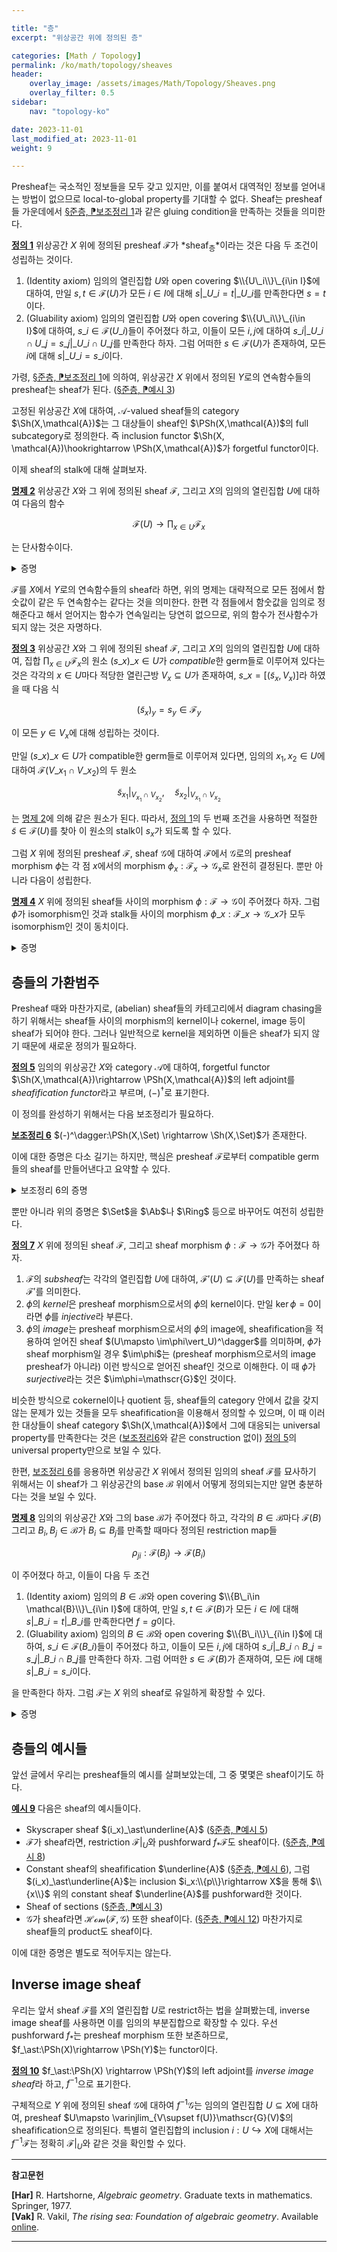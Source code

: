 ```yaml
---

title: "층"
excerpt: "위상공간 위에 정의된 층"

categories: [Math / Topology]
permalink: /ko/math/topology/sheaves
header:
    overlay_image: /assets/images/Math/Topology/Sheaves.png
    overlay_filter: 0.5
sidebar: 
    nav: "topology-ko"

date: 2023-11-01
last_modified_at: 2023-11-01
weight: 9

---
```


Presheaf는 국소적인 정보들을 모두 갖고 있지만, 이를 붙여서 대역적인 정보를 얻어내는 방법이 없으므로 local-to-global property를 기대할 수 없다. Sheaf는 presheaf들 가운데에서 [§준층, ⁋보조정리 1](/ko/math/topology/presheaves#lem1)과 같은 gluing condition을 만족하는 것들을 의미한다.

<div class="definition" markdown="1">

<ins id="def1">**정의 1**</ins> 위상공간 $X$ 위에 정의된 presheaf $\mathscr{F}$가 *sheaf<sub>층</sub>*이라는 것은 다음 두 조건이 성립하는 것이다.

1. (Identity axiom) 임의의 열린집합 $U$와 open covering $\\{U\_i\\}\_{i\in I}$에 대하여, 만일 $s,t\in\mathscr{F}(U)$가 모든 $i\in I$에 대해 $s\vert\_{U\_i}=t\vert\_{U\_i}$를 만족한다면 $s=t$이다.
2. (Gluability axiom) 임의의 열린집합 $U$와 open covering $\\{U\_i\\}\_{i\in I}$에 대하여, $s\_i\in\mathscr{F}(U\_i)$들이 주어졌다 하고, 이들이 모든 $i,j$에 대하여 $s\_i\vert\_{U\_i\cap U\_j}=s\_j\vert\_{U\_i\cap U\_j}$를 만족한다 하자. 그럼 어떠한 $s\in \mathscr{F}(U)$가 존재하여, 모든 $i$에 대해 $s\vert\_{U\_i}=s\_i$이다.

</div>

가령, [§준층, ⁋보조정리 1](/ko/math/topology/presheaves#lem1)에 의하여, 위상공간 $X$ 위에서 정의된 $Y$로의 연속함수들의 presheaf는 sheaf가 된다. ([§준층, ⁋예시 3](/ko/math/topology/presheaves#ex3))

고정된 위상공간 $X$에 대하여, $\mathcal{A}$-valued sheaf들의 category $\Sh(X,\mathcal{A})$는 그 대상들이 sheaf인 $\PSh(X,\mathcal{A})$의 full subcategory로 정의한다. 즉 inclusion functor $\Sh(X, \mathcal{A})\hookrightarrow \PSh(X,\mathcal{A})$가 forgetful functor이다.

이제 sheaf의 stalk에 대해 살펴보자.

<div class="proposition" markdown="1">

<ins id="prop2">**명제 2**</ins> 위상공간 $X$와 그 위에 정의된 sheaf $\mathscr{F}$, 그리고 $X$의 임의의 열린집합 $U$에 대하여 다음의 함수

$$\mathscr{F}(U) \rightarrow \prod_{x\in U} \mathscr{F}_x$$

는 단사함수이다.

</div>
<details class="proof" markdown="1">
<summary>증명</summary>

주어진 함수는 $s\mapsto (s\_x)\_{x\in U}$이다. 따라서 두 $s,t\in \mathscr{F}(U)$가 모든 $x\in U$에 대해 $s_x=t_x$를 만족한다면 $s=t$라는 것을 보이면 충분하다. 

[§준층, §§줄기](/ko/math/topology/presheaves#줄기)에서 살펴본 stalk $\mathscr{F}_x$의 표현으로부터, 각각의 $x\in U$마다 열린집합 $x\in V_x\subseteq U$가 존재하여 $s\vert\_{V_x}=t\vert\_{V_x}$임을 안다. 이러한 $V_x$들의 모임은 $U$의 open covering이고 따라서 [정의 1](#def1)의 첫 번째 조건으로부터 $s=t$임을 안다. 

</details>

$\mathscr{F}$를 $X$에서 $Y$로의 연속함수들의 sheaf라 하면, 위의 명제는 대략적으로 모든 점에서 함숫값이 같은 두 연속함수는 같다는 것을 의미한다. 한편 각 점들에서 함숫값을 임의로 정해준다고 해서 얻어지는 함수가 연속일리는 당연히 없으므로, 위의 함수가 전사함수가 되지 않는 것은 자명하다. 

<div class="definition" markdown="1">

<ins id="def3">**정의 3**</ins> 위상공간 $X$와 그 위에 정의된 sheaf $\mathscr{F}$, 그리고 $X$의 임의의 열린집합 $U$에 대하여, 집합 $\prod_{x\in U} \mathscr{F}_x$의 원소 $(s\_x)\_{x\in U}$가 *compatible*한 germ들로 이루어져 있다는 것은 각각의 $x\in U$마다 적당한 열린근방 $V_x\subseteq U$가 존재하여, $s\_x=[(\tilde{s}_x, V_x)]$라 하였을 때 다음 식

$$(\tilde{s}_x)_y=s_y\in \mathscr{F}_y$$

이 모든 $y\in V_x$에 대해 성립하는 것이다.

</div>

만일 $(s\_x)\_{x\in U}$가 compatible한 germ들로 이루어져 있다면, 임의의 $x_1,x_2\in U$에 대하여 $\mathscr{F}(V\_{x_1}\cap V\_{x_2})$의 두 원소 

$$\tilde{s}_{x_1}\vert_{V_{x_1}\cap V_{x_2}},\quad \tilde{s}_{x_2}\vert_{V_{x_1}\cap V_{x_2}}$$

는 [명제 2](#prop2)에 의해 같은 원소가 된다. 따라서, [정의 1](#def1)의 두 번째 조건을 사용하면 적절한 $\tilde{s}\in \mathscr{F}(U)$를 찾아 이 원소의 stalk이 $s_x$가 되도록 할 수 있다.

그럼 $X$ 위에 정의된 presheaf $\mathscr{F}$, sheaf $\mathscr{G}$에 대하여 $\mathscr{F}$에서 $\mathscr{G}$로의 presheaf morphism $\phi$는 각 점 $x$에서의 morphism $\phi_x: \mathscr{F}_x \rightarrow \mathscr{G}_x$로 완전히 결정된다. 뿐만 아니라 다음이 성립한다.

<div class="proposition" markdown="1">

<ins id="prop4">**명제 4**</ins> $X$ 위에 정의된 sheaf들 사이의 morphism $\phi:\mathscr{F}\rightarrow \mathscr{G}$이 주어졌다 하자. 그럼 $\phi$가 isomorphism인 것과 stalk들 사이의 morphism $\phi\_x:\mathscr{F}\_x \rightarrow \mathscr{G}\_x$가 모두 isomorphism인 것이 동치이다.

</div>
<details class="proof" markdown="1">
<summary>증명</summary>

우선 $\phi$가 isomorphism이라면 $\phi_x$들이 isomorphism이 된다는 것은 자명하다. 따라서 반대 방향만 보이면 충분하다. 즉, $\phi_x$가 모두 isomorphism이라면 모든 열린집합 $U$에 대하여 $\phi\vert_U$가 isomorphism이라는 것을 증명해야 한다. 

우선 $\phi\vert_U$가 항상 injective라는 것을 증명한다. $\phi(s)=0$을 만족하는 $s\in \mathscr{F}(U)$를 택하자. 그럼 모든 $p\in U$에 대하여

$$0=(\phi\vert_U)(s)_x=\phi_x(s_x)$$

이 성립하고, stalk 레벨에서 $\phi$는 isomorphism이라 가정하였으므로 모든 $p$에 대하여 $s_x=0$이다. 즉 임의의 $p\in U$마다, $p$의 적당한 열린근방 $W\subseteq U$가 존재하여 $s\vert_W=0$이 성립한다. $W$들은 $U$를 덮으므로, identity axiom으로부터 $s=0$이어야 한다.

이제 $\phi(U)$가 surjective라는 것을 증명한다. 이를 위해 임의의 $t\in \mathscr{G}(U)$를 잡고, $(\phi\vert_U)(s)=t$를 만족하는 $s\in \mathscr{F}(U)$를 만들어야 한다. Stalk 레벨에서 $\phi$는 surjective이므로, 각각의 $p\in U$에 대하여 $\phi_x(s_x)=t_x$를 만족하는 $s_x$들이 존재한다. 그럼 $p$의 적당한 열린근방 $W\subseteq U$가 존재하여, 이 위에 정의된 section $s$의 $p\in U$에서의 germ이 $s_x$가 되도록 할 수 있다. 이제

$$(\phi\vert_W)(s)_x=\phi_x(s_x)=t_x$$

이므로, 필요하다면 $W$를 더 작은 $p$의 열린근방으로 제한하여 $(\phi\vert_W)(s)=t\vert_W$이도록 할 수 있다. 우리의 주장은 이렇게 점 $p$마다 만들어낸 section들이 gluing condition을 잘 만족하므로, $U$ 전체에서 정의된 section을 만들 수 있다는 것이고, 이는 다음과 같이 증명할 수 있다. $s\in \mathscr{F}(W)$를 $p\in U$에다 위의 논증을 적용해서 얻은 section이라 하고, $s'\in \mathscr{F}(W')$를 $p'\in U$에다 위의 논증을 적용하여 얻은 section이라 하자. 그럼 $W\cap W'$ 위에서, 

$$(\phi\vert_{W\cap W'})(s\vert_{W\cap W'})=t\vert_{W\cap W'}=(\phi\vert_{W\cap W'})(s'\vert_{W\cap W'})$$

이 성립하므로, $\phi\vert_{W\cap W'}$의 injectivity에 의하여 $s\vert_{W\cap W'}=s'\vert_{W\cap W'}$이 성립한다. 이러한 $s$들을 붙여 만드는 section을 $\phi$를 타고 보냈을 때 $t$가 된다는 것은 다시 $\mathscr{G}$의 identity axiom으로부터 자명하다.

</details>

## 층들의 가환범주

Presheaf 때와 마찬가지로, (abelian) sheaf들의 카테고리에서 diagram chasing을 하기 위해서는 sheaf들 사이의 morphism의 kernel이나 cokernel, image 등이 sheaf가 되어야 한다. 그러나 일반적으로 kernel을 제외하면 이들은 sheaf가 되지 않기 때문에 새로운 정의가 필요하다. 

<div class="definition" markdown="1">

<ins id="def5">**정의 5**</ins> 임의의 위상공간 $X$와 category $\mathcal{A}$에 대하여, forgetful functor $\Sh(X,\mathcal{A})\rightarrow \PSh(X,\mathcal{A})$의 left adjoint를 *sheafification functor*라고 부르며, $(-)^\dagger$로 표기한다.

</div>

이 정의를 완성하기 위해서는 다음 보조정리가 필요하다.

<div class="proposition" markdown="1">

<ins id="lem6">**보조정리 6**</ins> $(-)^\dagger:\PSh(X,\Set) \rightarrow \Sh(X,\Set)$가 존재한다.

</div>

이에 대한 증명은 다소 길기는 하지만, 핵심은 presheaf $\mathscr{F}$로부터 compatible germ들의 sheaf를 만들어낸다고 요약할 수 있다. 

<details class="proof--alone" markdown="1">
<summary>보조정리 6의 증명</summary>

위에서 설명한 것과 같이, $\mathscr{F}^\dagger(U)$는 

$$\mathscr{F}^\dagger(U)=\{(s_x)_{x\in U}:\text{$(s_x)\in\prod \mathscr{F}_x$ consists of compatible germs}$$

으로 주어진다. 

우선 $\mathscr{F}^\dagger$는 sheaf가 된다. Open covering $U=\bigcup U_i$가 주어졌다 하자. 만일 $s\in \mathscr{F}^\dagger(U)$가 모든 $i$에 대하여 $s\vert_{U_i}=0$을 만족한다면 $s=0$이다. 이는 임의의 $p\in U$에 대하여, $p\in U_i$라 한다면

$$s(p)=(s\vert_{U_i})(p)=0$$

이기 때문에 자명하다. Gluability axiom은 $\mathscr{F}^\dagger$가 처음부터 함수들의 presheaf로 정의되었으므로 자명하게 만족된다. Presheaf morphism $\theta:\mathscr{F}\rightarrow \mathscr{F}^\dagger$는 당연히, 임의의 열린집합 $U$에 대하여

$$\theta\vert_U: \mathscr{F}(U) \rightarrow \mathscr{F}^\dagger(U);\qquad s\mapsto (p\mapsto s_x)$$

으로 주어진다. Universal property의 경우, 임의의 morphism $\phi: \mathscr{F}\rightarrow \mathscr{G}$가 주어졌다면 각각의 열린집합 $U$에 대하여 $\psi\vert_U$를 함수 $s\in \mathscr{F}^\dagger(U)$를 받은 후 각 점 $p\in U$에 대해 위의 두 번째 조건을 만족하는 열린집합 $V$와 $t\in \mathscr{F}(V)$를 잡아서, $(\phi\vert_V)(t)\in \mathscr{G}(V)$를 대응시킨 후 이들을 붙여서 만들어낸 $U$ 위에서의 section으로 정의해주면 된다. 

</details>

뿐만 아니라 위의 증명은 $\Set$을 $\Ab$나 $\Ring$ 등으로 바꾸어도 여전히 성립한다. 

<div class="definition" markdown="1">

<ins id="def7">**정의 7**</ins> $X$ 위에 정의된 sheaf $\mathscr{F}$, 그리고 sheaf morphism $\phi:\mathscr{F}\rightarrow \mathscr{G}$가 주어졌다 하자. 

1. $\mathscr{F}$의 *subsheaf*는 각각의 열린집합 $U$에 대하여, $\mathscr{F}'(U)\subseteq \mathscr{F}(U)$를 만족하는 sheaf $\mathscr{F}'$를 의미한다.
2. $\phi$의 *kernel*은 presheaf morphism으로서의 $\phi$의 kernel이다. 만일 $\ker\phi=0$이라면 $\phi$를 *injective*라 부른다.
3. $\phi$의 *image*는 presheaf morphism으로서의 $\phi$의 image에, sheafification을 적용하여 얻어진 sheaf $(U\mapsto \im\phi\vert_U)^\dagger$를 의미하며, $\phi$가 sheaf morphism일 경우 $\im\phi$는 (presheaf morphism으로서의 image presheaf가 아니라) 이런 방식으로 얻어진 sheaf인 것으로 이해한다. 이 때 $\phi$가 *surjective*라는 것은 $\im\phi=\mathscr{G}$인 것이다.

</div>

비슷한 방식으로 cokernel이나 quotient 등, sheaf들의 category 안에서 값을 갖지 않는 문제가 있는 것들을 모두 sheafification을 이용해서 정의할 수 있으며, 이 때 이러한 대상들이 sheaf category $\Sh(X,\mathcal{A})$에서 그에 대응되는 universal property를 만족한다는 것은 ([보조정리6](#lem6)와 같은 construction 없이) [정의 5](#def5)의 universal property만으로 보일 수 있다.

한편, [보조정리 6](#lem6)를 응용하면 위상공간 $X$ 위에서 정의된 임의의 sheaf $\mathscr{F}$를 묘사하기 위해서는 이 sheaf가 그 위상공간의 base $\mathcal{B}$ 위에서 어떻게 정의되는지만 알면 충분하다는 것을 보일 수 있다. 

<div class="proposition" markdown="1">

<ins id="prop8">**명제 8**</ins> 임의의 위상공간 $X$와 그의 base $\mathcal{B}$가 주어졌다 하고, 각각의 $B\in \mathcal{B}$마다 $\mathscr{F}(B)$ 그리고 $B_i,B_j\in \mathcal{B}$가 $B_i\subseteq B_j$를 만족할 때마다 정의된 restriction map들

$$\rho_{ji}: \mathscr{F}(B_j) \rightarrow \mathscr{F}(B_i)$$

이 주어졌다 하고, 이들이 다음 두 조건

1. (Identity axiom) 임의의 $B\in \mathcal{B}$와 open covering $\\{B\_i\in \mathcal{B}\\}\_{i\in I}$에 대하여, 만일 $s,t\in\mathscr{F}(B)$가 모든 $i\in I$에 대해 $s\vert\_{B\_i}=t\vert\_{B\_i}$를 만족한다면 $f=g$이다.
2. (Gluability axiom) 임의의 $B\in \mathcal{B}$와 open covering $\\{B\_i\\}\_{i\in I}$에 대하여, $s\_i\in\mathscr{F}(B\_i)$들이 주어졌다 하고, 이들이 모든 $i,j$에 대하여 $s\_i\vert\_{B\_i\cap B\_j}=s\_j\vert\_{B\_i\cap B\_j}$를 만족한다 하자. 그럼 어떠한 $s\in \mathscr{F}(B)$가 존재하여, 모든 $i$에 대해 $s\vert\_{B\_i}=s\_i$이다.

을 만족한다 하자. 그럼 $\mathscr{F}$는 $X$ 위의 sheaf로 유일하게 확장할 수 있다. 

</div>
<details class="proof" markdown="1">
<summary>증명</summary>

우선

$$\mathscr{F}_x=\varinjlim_{x\in B\in \mathcal{B}} \mathscr{F}(B)$$

로 둘 수 있다. 이제 임의의 열린집합 $U$에 대하여,

$$\mathscr{F}(U)=\{(s:U \rightarrow \bigcup_{x\in U} \mathscr{F}_x):s(x)\in \mathscr{F}_x,\quad\text{for $x\in U$, there exists $x\in B\subseteq U$ and $t\in \mathscr{F}(B)$ s.t. $s(x)=t_x$ for all $x\in B$}\}$$

으로 정의하면 [보조정리 6](#lem6)와 마찬가지 이유로 이것이 sheaf를 정의한다.

</details>

## 층들의 예시들

앞선 글에서 우리는 presheaf들의 예시를 살펴보았는데, 그 중 몇몇은 sheaf이기도 하다. 

<div class="example" markdown="1">

<ins id="ex9">**예시 9**</ins> 다음은 sheaf의 예시들이다.

- Skyscraper sheaf $(i_x)_\ast\underline{A}$ ([§준층, ⁋예시 5](/ko/math/topology/presheaves#ex5))
- $\mathscr{F}$가 sheaf라면, restriction $\mathscr{F}\vert_U$와 pushforward $f_\ast \mathscr{F}$도 sheaf이다. ([§준층, ⁋예시 8](/ko/math/topology/presheaves#ex8))
- Constant sheaf의 sheafification $\underline{A}$ ([§준층, ⁋예시 6](/ko/math/topology/presheaves#ex6)), 
  그럼 $(i_x)_\ast\underline{A}$는 inclusion $i_x:\\{p\\}\rightarrow X$을 통해 $\\{x\\}$ 위의 constant sheaf $\underline{A}$를 pushforward한 것이다.
- Sheaf of sections ([§준층, ⁋예시 3](/ko/math/topology/presheaves#ex3))
- $\mathscr{G}$가 sheaf라면 $\mathscr{Hom}(\mathscr{F},\mathscr{G})$ 또한 sheaf이다. ([§준층, ⁋예시 12](/ko/math/topology/presheaves#ex12)) 마찬가지로 sheaf들의 product도 sheaf이다. 

</div>

이에 대한 증명은 별도로 적어두지는 않는다. 

## Inverse image sheaf

우리는 앞서 sheaf $\mathscr{F}$를 $X$의 열린집합 $U$로 restrict하는 법을 살펴봤는데, inverse image sheaf를 사용하면 이를 임의의 부분집합으로 확장할 수 있다. 우선 pushforward $f_\ast$는 presheaf morphism 또한 보존하므로, $f_\ast:\PSh(X)\rightarrow \PSh(Y)$는 functor이다. 

<div class="definition" markdown="1">

<ins id="def10">**정의 10**</ins> $f_\ast:\PSh(X) \rightarrow \PSh(Y)$의 left adjoint를 *inverse image sheaf*라 하고, $f^{-1}$으로 표기한다. 

</div>

구체적으로 $Y$ 위에 정의된 sheaf $\mathscr{G}$에 대하여 $f^{-1}\mathscr{G}$는 임의의 열린집합 $U\subseteq X$에 대하여, presheaf $U\mapsto \varinjlim_{V\supset f(U)}\mathscr{G}(V)$의 sheafification으로 정의된다. 특별히 열린집합의 inclusion $i:U\hookrightarrow X$에 대해서는 $f^{-1}\mathscr{F}$는 정확히 $\mathscr{F}\vert_U$와 같은 것을 확인할 수 있다. 



---
**참고문헌**

**[Har]** R. Hartshorne, *Algebraic geometry*. Graduate texts in mathematics. Springer, 1977.  
**[Vak]** R. Vakil, *The rising sea: Foundation of algebraic geometry*. Available [online](https://math.stanford.edu/~vakil/216blog/). 

---
